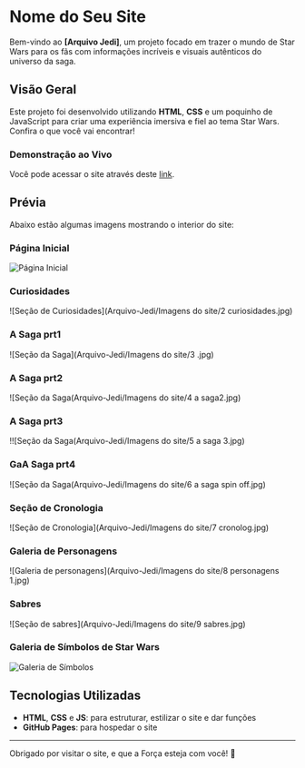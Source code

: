 # Nome do Seu Site

Bem-vindo ao **[Arquivo Jedi]**, um projeto focado em trazer o mundo de Star Wars para os fãs com informações incríveis e visuais autênticos do universo da saga.

## Visão Geral

Este projeto foi desenvolvido utilizando **HTML**, **CSS** e um poquinho de JavaScript para criar uma experiência imersiva e fiel ao tema Star Wars. Confira o que você vai encontrar!

### Demonstração ao Vivo

Você pode acessar o site através deste [link](https://henriqueysm.github.io/Arquivo-Jedi/).

## Prévia

Abaixo estão algumas imagens mostrando o interior do site:

### Página Inicial
![Página Inicial](.Arquivo-Jedi/Imagens-do-site/1-pagina-inicial.jpg)


### Curiosidades 
![Seção de Curiosidades](Arquivo-Jedi/Imagens do site/2 curiosidades.jpg)


### A Saga prt1
![Seção da Saga](Arquivo-Jedi/Imagens do site/3 .jpg)
### A Saga prt2
![Seção da Saga(Arquivo-Jedi/Imagens do site/4 a saga2.jpg)
### A Saga prt3
!![Seção da Saga(Arquivo-Jedi/Imagens do site/5 a saga 3.jpg)
### GaA Saga prt4
![Seção da Saga(Arquivo-Jedi/Imagens do site/6 a saga spin off.jpg)


### Seção de Cronologia
![Seção de Cronologia](Arquivo-Jedi/Imagens do site/7 cronolog.jpg)


### Galeria de Personagens
![Galeria de personagens](Arquivo-Jedi/Imagens do site/8 personagens 1.jpg)



### Sabres 
![Seção de sabres](Arquivo-Jedi/Imagens do site/9 sabres.jpg)


### Galeria de Símbolos de Star Wars
![Galeria de Símbolos](./imagens/10-simbolos.jpg)


## Tecnologias Utilizadas
- **HTML**, **CSS** e **JS**: para estruturar, estilizar o site e dar funções
- **GitHub Pages**: para hospedar o site


---

Obrigado por visitar o site, e que a Força esteja com você! 🌌
